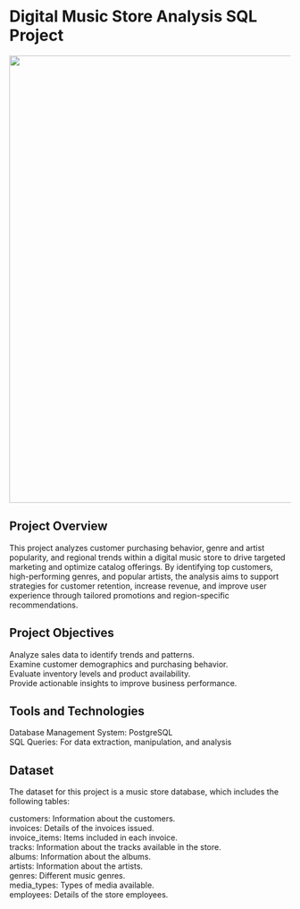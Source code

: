 # Digital Music Store Analysis SQL Project
<img src="![image](https://github.com/user-attachments/assets/8de6fef2-74f4-4d0c-9962-7bfc2688cb24)
" width="800"/>




## Project Overview
This project analyzes customer purchasing behavior, genre and artist popularity, and regional trends within a digital music store to drive targeted marketing and optimize catalog offerings. By identifying top customers, high-performing genres, and popular artists, the analysis aims to support strategies for customer retention, increase revenue, and improve user experience through tailored promotions and region-specific recommendations.

## Project Objectives

Analyze sales data to identify trends and patterns.         
Examine customer demographics and purchasing behavior.                           
Evaluate inventory levels and product availability.                                       
Provide actionable insights to improve business performance.                                                           

## Tools and Technologies

Database Management System: PostgreSQL                                             
SQL Queries: For data extraction, manipulation, and analysis                                                   

## Dataset

The dataset for this project is a music store database, which includes the following tables:                                    

customers: Information about the customers.                                 
invoices: Details of the invoices issued.                                     
invoice_items: Items included in each invoice.                                       
tracks: Information about the tracks available in the store.                               
albums: Information about the albums.                                      
artists: Information about the artists.                                              
genres: Different music genres.                                       
media_types: Types of media available.                                        
employees: Details of the store employees.                                                  
